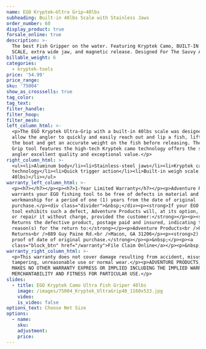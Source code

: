 ```yaml
---
name: EGO Kryptek—Ultra Grip–40lbs
subheading: Built-in 40lbs Scale with Stainless Jaws
order_number: 60
display_product: true
forsale_online: true
description: >-
  The best Fish Gripper on the water. Featuring Kryptek Camo, BUILT-IN 40lbs
  SCALE, extra wide jaw, and magnetic release. Designed For The Savvy Angler.
billable_weight: 6
categories:
  - kryptek-tools
price: '54.99'
price_range:
sku: '75004'
show_as_crosssells: true
tag_color:
tag_text:
filter_handle:
filter_hoop:
filter_mesh:
left_column_html: >-
  <p>The EGO Kryptek Ultra-Grip with a built-in 40lbs scale was designed to
  allow the angler to quickly and easily reach out and lip a fish, lift it into
  the boat and get an accurate weight on the fish before releasing. The Ultra
  Grip tool features the high-tech Kryptek camo technology offers the savvy
  angler excellent quality and exceptional value.</p>
right_column_html: >-
  <ul><li>Aluminum body</li><li>Stainless-steel jaws</li><li>Kryptek camo
  technology</li><li>Quick trigger action</li><li>Built-in weigh scale (up to
  40lbs)</li></ul>
warranty_left_column_html: >-
  <p><h7></h7></p><p><h7>1-Year Limited Warranty</h7></p><p>Adventure Products
  warrants your EGO fishing tool to be free of defects in material and
  workmanship for a period of one (1) years from the date of original
  purchase.</p><div class="divider">&nbsp;</div><p><strong>If your EGO fishing
  tool exhibits such a defect, Adventure Products will, at its option, replace
  or repair it without charge, provided the customer:</strong></p><p><strong>1)
  Returns the defective product, postage paid and insured, indicating the
  reason(s) for the return to:</strong></p><p>Adventure Products<br />Product
  Returns<br />889 Guy Paine Rd.<br />Macon, GA 31206</p><p><strong>2) Submits
  proof of date of original purchase.</strong></p><p>&nbsp;</p><p><a
  class="block_btn" href="/warranty">File Claim Online</a></p><p>&nbsp;</p>
warranty_right_column_html: >-
  <p>This warranty does not cover damage resulting from accident, misuse, abuse,
  tampering, unreasonable use or normal wear.</p><p>ADVENTURE PRODUCTS, INC.
  MAKES NO OTHER WARRANTY EXPRESS OR IMPLIED INCLUDING THE IMPLIED WARRANTIES OF
  MERCHANTABILITY AND FITNESS FOR PARTICULAR USE.</p>
slides:
  - title: EGO Kryptek Camo Ultra Fish Griper 40lbs
    image: /images/75004_Kryptek_UltraGrip40_1160x533.jpg
    video:
    is_video: false
options_text: Choose Net Size
options:
  - name:
    sku:
    adjustment:
    price:
---
```

